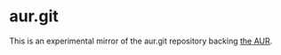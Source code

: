 # aur.git

This is an experimental mirror of the aur.git repository backing [the AUR](https://aur.archlinux.org).
